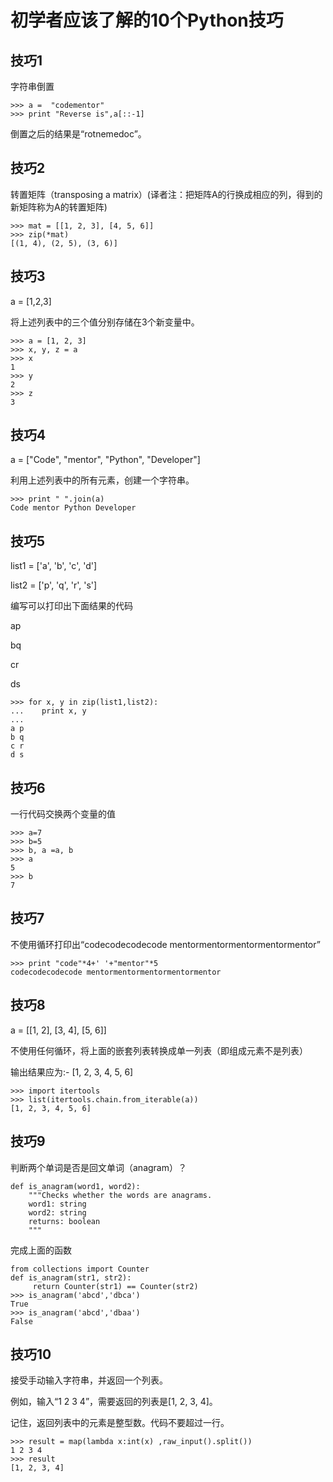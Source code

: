 # 初学者应该了解的10个Python技巧

## 技巧1

字符串倒置

	>>> a =  "codementor"
	>>> print "Reverse is",a[::-1]

倒置之后的结果是“rotnemedoc”。

## 技巧2

转置矩阵（transposing a matrix）(译者注：把矩阵A的行换成相应的列，得到的新矩阵称为A的转置矩阵)

	>>> mat = [[1, 2, 3], [4, 5, 6]]
	>>> zip(*mat)
	[(1, 4), (2, 5), (3, 6)]

## 技巧3

a = [1,2,3]

将上述列表中的三个值分别存储在3个新变量中。

	>>> a = [1, 2, 3]
	>>> x, y, z = a 
	>>> x
	1
	>>> y
	2
	>>> z
	3

## 技巧4

a = ["Code", "mentor", "Python", "Developer"] 

利用上述列表中的所有元素，创建一个字符串。

	>>> print " ".join(a)
	Code mentor Python Developer

## 技巧5

list1 = ['a', 'b', 'c', 'd']

list2 = ['p', 'q', 'r', 's']

编写可以打印出下面结果的代码

ap

bq

cr

ds

	>>> for x, y in zip(list1,list2):
	...    print x, y
	...
	a p
	b q
	c r
	d s

## 技巧6

一行代码交换两个变量的值

	>>> a=7
	>>> b=5
	>>> b, a =a, b
	>>> a
	5
	>>> b
	7

## 技巧7

不使用循环打印出“codecodecodecode mentormentormentormentormentor”

	>>> print "code"*4+' '+"mentor"*5
	codecodecodecode mentormentormentormentormentor

## 技巧8

a = [[1, 2], [3, 4], [5, 6]]

不使用任何循环，将上面的嵌套列表转换成单一列表（即组成元素不是列表）

输出结果应为:- [1, 2, 3, 4, 5, 6]

	>>> import itertools 
	>>> list(itertools.chain.from_iterable(a))
	[1, 2, 3, 4, 5, 6]

## 技巧9

判断两个单词是否是回文单词（anagram）？

	def is_anagram(word1, word2):
	    """Checks whether the words are anagrams.
	    word1: string
	    word2: string
	    returns: boolean
	    """

完成上面的函数

	from collections import Counter
	def is_anagram(str1, str2):
	     return Counter(str1) == Counter(str2)
	>>> is_anagram('abcd','dbca')
	True
	>>> is_anagram('abcd','dbaa')
	False

## 技巧10

接受手动输入字符串，并返回一个列表。

例如，输入“1 2 3 4”，需要返回的列表是[1, 2, 3, 4]。

记住，返回列表中的元素是整型数。代码不要超过一行。

	>>> result = map(lambda x:int(x) ,raw_input().split())
	1 2 3 4
	>>> result
	[1, 2, 3, 4]

